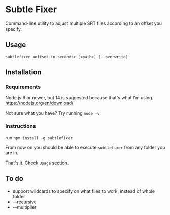 # Subtle Fixer

Command-line utility to adjust multiple SRT files according to an offset you specify.

## Usage

    subtlefixer <offset-in-seconds> [<path>] [--overwrite]

## Installation

### Requirements

Node.js 6 or newer, but 14 is suggested because that's what I'm using.
https://nodejs.org/en/download/

Not sure what you have? Try running `node -v`

### Instructions

run `npm install -g subtlefixer`

From now on you should be able to execute `subtlefixer` from any folder you are in.

That's it. Check `Usage` section. 

## To do

* support wildcards to specify on what files to work, instead of whole folder
* --recursive
* --multiplier